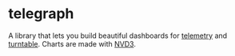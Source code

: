 telegraph
=========

A library that lets you build beautiful dashboards for
[telemetry](https://github.com/flatland/telemetry) and
[turntable](https://github.com/flatland/turntable).
Charts are made with [NVD3](http://nvd3.org).

